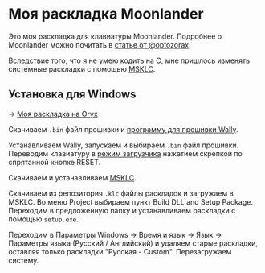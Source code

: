 # Моя раскладка Moonlander
Это моя раскладка для клавиатуры Moonlander. Подробнее о Moonlander можно почитать в [статье от @optozorax](https://optozorax.github.io/p/my-keyboard-layout/).

Вследствие того, что я не умею кодить на C, мне пришлось изменять системные раскладки с помощью [MSKLC](https://optozorax.github.io/p/my-keyboard-layout/#kak-v-klaviaturu-zasunut-svoiu-bukvennuiu-i-prepinakovuiu-raskladku).

## Установка для Windows
-> [Моя раскладка на Oryx](https://configure.zsa.io/moonlander/layouts/6394X/latest/0)

Скачиваем `.bin` файл прошивки и [программу для прошивки Wally](https://www.zsa.io/wally/).

Устанавливаем Wally, запускаем и выбираем `.bin` файл прошивки. Переводим клавиатуру в [режим загрузчика](https://docs.qmk.fm/#/newbs_flashing?id=put-your-keyboard-into-dfu-bootloader-mode) нажатием скрепкой по спрятанной кнопке RESET.

Скачиваем и устанавливаем [MSKLC](https://www.microsoft.com/en-us/download/details.aspx?id=102134).

Скачиваем из репозитория `.klc` файлы раскладок и загружаем в MSKLC. Во меню Project выбираем пункт Build DLL and Setup Package. Переходим в предложенную папку и устанавливаем раскладки с помощью `setup.exe`.

Переходим в Параметры Windows -> Время и язык -> Язык -> Параметры языка (Русский / Английский) и удаляем старые раскладки, оставляя только раскладки "Русская - Custom". Перезагружаем систему.
